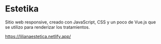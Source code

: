 # Estetika
Sitio web responsive, creado con JavaScript, CSS y un poco de Vue.js que se utilizo para renderizar los tratamientos. 

https://lilianaestetica.netlify.app/
